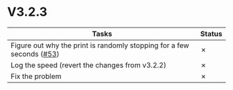 # V3.2.3

| Tasks | Status |
| ----- | ------ |
| Figure out why the print is randomly stopping for a few seconds ([#53](https://github.com/T9Air/Klipper_Power_Resume/issues/53)) | &cross; |
| Log the speed (revert the changes from v3.2.2) | &cross; |
| Fix the problem | &cross; |
